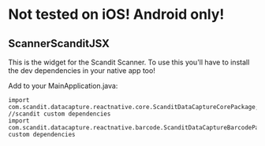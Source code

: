 # Not tested on iOS! Android only!

## ScannerScanditJSX
This is the widget for the Scandit Scanner. To use this you'll have to install the dev dependencies in your native app too!

Add to your MainApplication.java:
```
import com.scandit.datacapture.reactnative.core.ScanditDataCaptureCorePackage; //scandit custom dependencies
import com.scandit.datacapture.reactnative.barcode.ScanditDataCaptureBarcodePackage;//scandit custom dependencies
```
